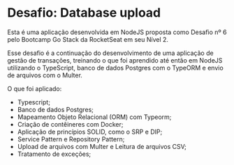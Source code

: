 # Desafio: Database upload

Esta é uma aplicação desenvolvida em NodeJS proposta como Desafio nº 6 pelo Bootcamp Go Stack da RocketSeat em seu Nível 2.

Esse desafio é a continuação do desenvolvimento de uma aplicação de gestão de transações, treinando o que foi aprendido até então em NodeJS utilizando o TypeScript, banco de dados Postgres com o TypeORM e envio de arquivos com o Multer.

O que foi aplicado:

- Typescript;
- Banco de dados Postgres;
- Mapeamento Objeto Relacional (ORM) com Typeorm;
- Criação de contêineres com Docker;
- Aplicação de princípios SOLID, como o SRP e DIP;
- Service Pattern e Repository Pattern;
- Upload de arquivos com Multer e Leitura de arquivos CSV;
- Tratamento de exceções;
